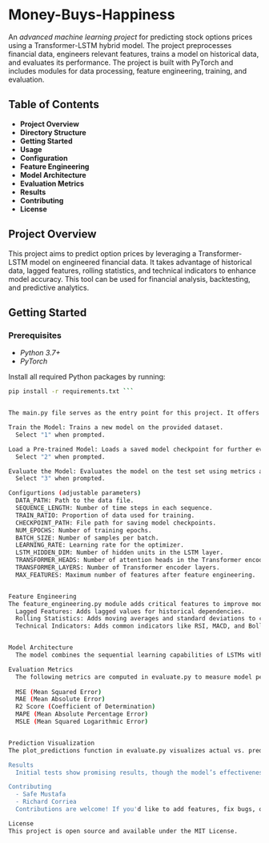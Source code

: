 # Money-Buys-Happiness
An *advanced machine learning project* for predicting stock options prices using a Transformer-LSTM hybrid model. The project preprocesses financial data, engineers relevant features, trains a model on historical data, and evaluates its performance. The project is built with PyTorch and includes modules for data processing, feature engineering, training, and evaluation.

## Table of Contents
- **Project Overview**
- **Directory Structure**
- **Getting Started**
- **Usage**
- **Configuration**
- **Feature Engineering**
- **Model Architecture**
- **Evaluation Metrics**
- **Results**
- **Contributing**
- **License**

## Project Overview
This project aims to predict option prices by leveraging a Transformer-LSTM model on engineered financial data. It takes advantage of historical data, lagged features, rolling statistics, and technical indicators to enhance model accuracy. This tool can be used for financial analysis, backtesting, and predictive analytics.

## Getting Started

### Prerequisites
- *Python 3.7+*
- *PyTorch*

Install all required Python packages by running:
```bash
pip install -r requirements.txt ```


The main.py file serves as the entry point for this project. It offers three modes of operation:

Train the Model: Trains a new model on the provided dataset.
  Select "1" when prompted.

Load a Pre-trained Model: Loads a saved model checkpoint for further evaluation or inference.
  Select "2" when prompted.

Evaluate the Model: Evaluates the model on the test set using metrics and plots.
  Select "3" when prompted.

Configurtions (adjustable parameters)
  DATA_PATH: Path to the data file.
  SEQUENCE_LENGTH: Number of time steps in each sequence.
  TRAIN_RATIO: Proportion of data used for training.
  CHECKPOINT_PATH: File path for saving model checkpoints.
  NUM_EPOCHS: Number of training epochs.
  BATCH_SIZE: Number of samples per batch.
  LEARNING_RATE: Learning rate for the optimizer.
  LSTM_HIDDEN_DIM: Number of hidden units in the LSTM layer.
  TRANSFORMER_HEADS: Number of attention heads in the Transformer encoder.
  TRANSFORMER_LAYERS: Number of Transformer encoder layers.
  MAX_FEATURES: Maximum number of features after feature engineering.  


Feature Engineering
The feature_engineering.py module adds critical features to improve model accuracy:
  Lagged Features: Adds lagged values for historical dependencies.
  Rolling Statistics: Adds moving averages and standard deviations to capture trends and volatility.
  Technical Indicators: Adds common indicators like RSI, MACD, and Bollinger Bands. If the data provides RSI, then RSI will not be used from here.


Model Architecture
  The model combines the sequential learning capabilities of LSTMs with the attention-based Transformer layers. This architecture helps capture both short-term  dependencies and broader trends in the financial data.

Evaluation Metrics
  The following metrics are computed in evaluate.py to measure model performance:
  
  MSE (Mean Squared Error)
  MAE (Mean Absolute Error)
  R2 Score (Coefficient of Determination)
  MAPE (Mean Absolute Percentage Error)
  MSLE (Mean Squared Logarithmic Error)


Prediction Visualization
The plot_predictions function in evaluate.py visualizes actual vs. predicted values, along with residuals, to understand the model's accuracy over time.

Results
  Initial tests show promising results, though the model’s effectiveness will depend on data quality and feature engineering. You may run your experiments by adjusting hyperparameters in main.py and viewing evaluation plots for performance insights.

Contributing
  - Safe Mustafa
  - Richard Corriea
  Contributions are welcome! If you'd like to add features, fix bugs, or improve documentation, please submit a pull request. 

License
This project is open source and available under the MIT License.
    

